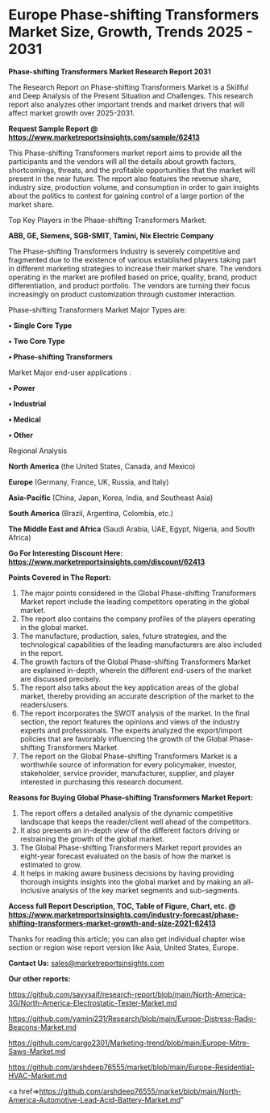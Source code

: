 # Europe Phase-shifting Transformers Market Size, Growth, Trends 2025 - 2031

<strong>Phase-shifting Transformers Market Research Report 2031</strong>

The Research Report on Phase-shifting Transformers Market is a Skillful and Deep Analysis of the Present Situation and Challenges. This research report also analyzes other important trends and market drivers that will affect market growth over 2025-2031.

<strong>Request Sample Report @ <a href=https://www.marketreportsinsights.com/sample/62413>https://www.marketreportsinsights.com/sample/62413</a></strong>

This Phase-shifting Transformers market report aims to provide all the participants and the vendors will all the details about growth factors, shortcomings, threats, and the profitable opportunities that the market will present in the near future. The report also features the revenue share, industry size, production volume, and consumption in order to gain insights about the politics to contest for gaining control of a large portion of the market share.

Top Key Players in the Phase-shifting Transformers Market:

<strong>ABB, GE, Siemens, SGB-SMIT, Tamini, Nix Electric Company</strong>

The Phase-shifting Transformers Industry is severely competitive and fragmented due to the existence of various established players taking part in different marketing strategies to increase their market share. The vendors operating in the market are profiled based on price, quality, brand, product differentiation, and product portfolio. The vendors are turning their focus increasingly on product customization through customer interaction.

Phase-shifting Transformers Market Major Types are:

<strong>• Single Core Type

• Two Core Type

• Phase-shifting Transformers</strong>

Market Major end-user applications :

<strong>• Power

• Industrial

• Medical

• Other</strong>

Regional Analysis

</u><strong><b>North America</b></strong> (the United States, Canada, and Mexico)

<strong><b>Europe </b></strong>(Germany, France, UK, Russia, and Italy)

<strong><b>Asia-Pacific</b></strong> (China, Japan, Korea, India, and Southeast Asia)

<strong><b>South America</b></strong> (Brazil, Argentina, Colombia, etc.)

<strong><b>The Middle East and Africa</b></strong> (Saudi Arabia, UAE, Egypt, Nigeria, and South Africa)

<strong>Go For Interesting Discount Here: <a href=https://www.marketreportsinsights.com/discount/62413>https://www.marketreportsinsights.com/discount/62413</a></strong>

<strong>Points Covered in The Report:</strong>
<ol>
  <li>The major points considered in the Global Phase-shifting Transformers Market report include the leading competitors operating in the global market.</li>
  <li>The report also contains the company profiles of the players operating in the global market.</li>
  <li>The manufacture, production, sales, future strategies, and the technological capabilities of the leading manufacturers are also included in the report.</li>
  <li>The growth factors of the Global Phase-shifting Transformers Market are explained in-depth, wherein the different end-users of the market are discussed precisely.</li>
  <li>The report also talks about the key application areas of the global market, thereby providing an accurate description of the market to the readers/users.</li>
  <li>The report incorporates the SWOT analysis of the market. In the final section, the report features the opinions and views of the industry experts and professionals. The experts analyzed the export/import policies that are favorably influencing the growth of the Global Phase-shifting Transformers Market.</li>
  <li>The report on the Global Phase-shifting Transformers Market is a worthwhile source of information for every policymaker, investor, stakeholder, service provider, manufacturer, supplier, and player interested in purchasing this research document.</li>
</ol>
<strong>Reasons for Buying Global Phase-shifting Transformers Market Report:</strong>

<ol>
  <li>The report offers a detailed analysis of the dynamic competitive landscape that keeps the reader/client well ahead of the competitors.</li>
  <li>It also presents an in-depth view of the different factors driving or restraining the growth of the global market.</li>
  <li>The Global Phase-shifting Transformers Market report provides an eight-year forecast evaluated on the basis of how the market is estimated to grow.</li>
  <li>It helps in making aware business decisions by having providing thorough insights insights into the global market and by making an all-inclusive analysis of the key market segments and sub-segments.</li>
</ol>
<strong>Access full Report Description, TOC, Table of Figure, Chart, etc. @ <a href=https://www.marketreportsinsights.com/industry-forecast/phase-shifting-transformers-market-growth-and-size-2021-62413>https://www.marketreportsinsights.com/industry-forecast/phase-shifting-transformers-market-growth-and-size-2021-62413</a></strong>


Thanks for reading this article; you can also get individual chapter wise section or region wise report version like Asia, United States, Europe.

<strong>Contact Us:</strong>
sales@marketreportsinsights.com

<strong>Our other reports:</strong>

<a href=https://github.com/sayysaif/research-report/blob/main/North-America-3G/North-America-Electrostatic-Tester-Market.md>https://github.com/sayysaif/research-report/blob/main/North-America-3G/North-America-Electrostatic-Tester-Market.md</a>

<a href=https://github.com/yamini231/Research/blob/main/Europe-Distress-Radio-Beacons-Market.md>https://github.com/yamini231/Research/blob/main/Europe-Distress-Radio-Beacons-Market.md</a>

<a href=https://github.com/cargo2301/Marketing-trend/blob/main/Europe-Mitre-Saws-Market.md>https://github.com/cargo2301/Marketing-trend/blob/main/Europe-Mitre-Saws-Market.md</a>

<a href=https://github.com/arshdeep76555/market/blob/main/Europe-Residential-HVAC-Market.md>https://github.com/arshdeep76555/market/blob/main/Europe-Residential-HVAC-Market.md</a>

<a href=>https://github.com/arshdeep76555/market/blob/main/North-America-Automotive-Lead-Acid-Battery-Market.md</a>"
